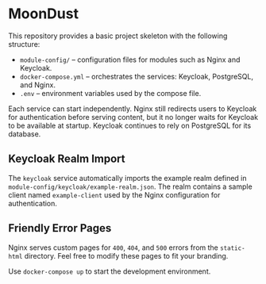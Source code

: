 # MoonDust

This repository provides a basic project skeleton with the following structure:

- `module-config/` – configuration files for modules such as Nginx and Keycloak.
- `docker-compose.yml` – orchestrates the services: Keycloak, PostgreSQL, and Nginx.
- `.env` – environment variables used by the compose file.

Each service can start independently. Nginx still redirects users to Keycloak
for authentication before serving content, but it no longer waits for Keycloak
to be available at startup. Keycloak continues to rely on PostgreSQL for its
database.

## Keycloak Realm Import

The `keycloak` service automatically imports the example realm defined in
`module-config/keycloak/example-realm.json`. The realm contains a sample client
named `example-client` used by the Nginx configuration for authentication.

## Friendly Error Pages

Nginx serves custom pages for `400`, `404`, and `500` errors from the
`static-html` directory. Feel free to modify these pages to fit your branding.

Use `docker-compose up` to start the development environment.
